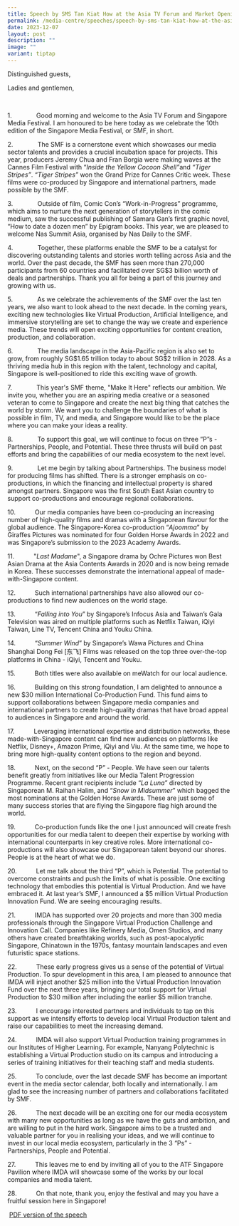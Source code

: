 ```yaml
---
title: Speech by SMS Tan Kiat How at the Asia TV Forum and Market Opening Ceremony
permalink: /media-centre/speeches/speech-by-sms-tan-kiat-how-at-the-asia-tv-forum-and-market-opening-ceremony/
date: 2023-12-07
layout: post
description: ""
image: ""
variant: tiptap
---
```

<p>Distinguished guests,</p><p>Ladies and gentlemen,</p><p>&nbsp;</p><p>1.&nbsp;&nbsp;&nbsp;&nbsp;&nbsp;&nbsp;&nbsp;&nbsp;&nbsp;&nbsp;&nbsp;&nbsp;&nbsp; Good morning and welcome to the Asia TV Forum and Singapore Media Festival. I am honoured to be here today as we celebrate the 10th edition of the Singapore Media Festival, or SMF, in short.</p><p>2.&nbsp;&nbsp;&nbsp;&nbsp;&nbsp;&nbsp;&nbsp;&nbsp;&nbsp;&nbsp;&nbsp;&nbsp;&nbsp; The SMF is a cornerstone event which showcases our media sector talents and provides a crucial incubation space for projects. This year, producers Jeremy Chua and Fran Borgia were making waves at the Cannes Film Festival with “<em>Inside the Yellow Cocoon Shell”</em>and <em>“Tiger Stripes”</em>. <em>“Tiger Stripes”</em> won the Grand Prize for Cannes Critic week. These films were co-produced by Singapore and international partners, made possible by the SMF.</p><p>3.&nbsp;&nbsp;&nbsp;&nbsp;&nbsp;&nbsp;&nbsp;&nbsp;&nbsp;&nbsp;&nbsp;&nbsp;&nbsp; Outside of film, Comic Con’s “Work-in-Progress” programme, which aims to nurture the next generation of storytellers in the comic medium, saw the successful publishing of Samara Gan’s first graphic novel, “How to date a dozen men” by Epigram books. This year, we are pleased to welcome Nas Summit Asia, organised by Nas Daily to the SMF.</p><p>4.&nbsp;&nbsp;&nbsp;&nbsp;&nbsp;&nbsp;&nbsp;&nbsp;&nbsp;&nbsp;&nbsp;&nbsp;&nbsp; Together, these platforms enable the SMF to be a catalyst for discovering outstanding talents and stories worth telling across Asia and the world. Over the past decade, the SMF has seen more than 270,000 participants from 60 countries and facilitated over SG$3 billion worth of deals and partnerships. Thank you all for being a part of this journey and growing with us.</p><p>5.&nbsp;&nbsp;&nbsp;&nbsp;&nbsp;&nbsp;&nbsp;&nbsp;&nbsp;&nbsp;&nbsp;&nbsp;&nbsp; As we celebrate the achievements of the SMF over the last ten years, we also want to look ahead to the next decade. In the coming years, exciting new technologies like Virtual Production, Artificial Intelligence, and immersive storytelling are set to change the way we create and experience media. These trends will open exciting opportunities for content creation, production, and collaboration.</p><p>6.&nbsp;&nbsp;&nbsp;&nbsp;&nbsp;&nbsp;&nbsp;&nbsp;&nbsp;&nbsp;&nbsp;&nbsp;&nbsp; The media landscape in the Asia-Pacific region is also set to grow, from roughly SG$1.65 trillion today to about SG$2 trillion in 2028. As a thriving media hub in this region with the talent, technology and capital, Singapore is well-positioned to ride this exciting wave of growth.</p><p>7.&nbsp;&nbsp;&nbsp;&nbsp;&nbsp;&nbsp;&nbsp;&nbsp;&nbsp;&nbsp;&nbsp;&nbsp;&nbsp; This year's SMF theme, "Make It Here" reflects our ambition. We invite you, whether you are an aspiring media creative or a seasoned veteran to come to Singapore and create the next big thing that catches the world by storm. We want you to challenge the boundaries of what is possible in film, TV, and media, and Singapore would like to be the place where you can make your ideas a reality.</p><p>8.&nbsp;&nbsp;&nbsp;&nbsp;&nbsp;&nbsp;&nbsp;&nbsp;&nbsp;&nbsp;&nbsp;&nbsp;&nbsp; To support this goal, we will continue to focus on three “P”s - Partnerships, People, and Potential. These three thrusts will build on past efforts and bring the capabilities of our media ecosystem to the next level.</p><p>9.&nbsp;&nbsp;&nbsp;&nbsp;&nbsp;&nbsp;&nbsp;&nbsp;&nbsp;&nbsp;&nbsp;&nbsp;&nbsp; Let me begin&nbsp;by talking about Partnerships. The business model for producing films has shifted. There is a stronger emphasis on co-productions, in which the financing and intellectual property is shared amongst partners. Singapore was the first South East Asian country to support co-productions and encourage regional collaborations.</p><p>10.&nbsp;&nbsp;&nbsp;&nbsp;&nbsp;&nbsp;&nbsp;&nbsp;&nbsp;&nbsp; Our media companies have been co-producing an increasing number of high-quality films and dramas with a Singaporean flavour for the global audience. The Singapore-Korea co-production “<em>Ajoomma</em>” by Giraffes Pictures was nominated for four Golden Horse Awards in 2022 and was Singapore’s submission to the 2023 Academy Awards.</p><p>11.&nbsp;&nbsp;&nbsp;&nbsp;&nbsp;&nbsp;&nbsp;&nbsp;&nbsp;&nbsp; "<em>Last Madame</em>", a Singapore drama by Ochre Pictures won Best Asian Drama at the Asia Contents Awards in 2020 and is now being remade in Korea. These successes demonstrate the international appeal of made-with-Singapore content.</p><p>12.&nbsp;&nbsp;&nbsp;&nbsp;&nbsp;&nbsp;&nbsp;&nbsp;&nbsp;&nbsp; Such international partnerships have also allowed our co-productions to find new audiences on the world stage.</p><p>13.&nbsp;&nbsp;&nbsp;&nbsp;&nbsp;&nbsp;&nbsp;&nbsp;&nbsp;&nbsp; “<em>Falling into You</em>” by Singapore’s Infocus Asia and Taiwan’s Gala Television was aired on multiple platforms such as Netflix Taiwan, iQiyi Taiwan, Line TV, Tencent China and Youku China.</p><p>14.&nbsp;&nbsp;&nbsp;&nbsp;&nbsp;&nbsp;&nbsp;&nbsp;&nbsp;&nbsp; “<em>Summer Wind</em>” by Singapore’s Wawa Pictures and China Shanghai Dong Fei [东飞] Films was released on the top three over-the-top platforms in China - iQiyi, Tencent and Youku.</p><p>15.&nbsp;&nbsp;&nbsp;&nbsp;&nbsp;&nbsp;&nbsp;&nbsp;&nbsp;&nbsp; Both titles were also available on meWatch for our local audience.</p><p>16.&nbsp;&nbsp;&nbsp;&nbsp;&nbsp;&nbsp;&nbsp;&nbsp;&nbsp;&nbsp; Building on this strong foundation, I am delighted to announce a new $30 million International Co-Production Fund. This fund aims to support collaborations between Singapore media companies and international partners to create high-quality dramas that have broad appeal to audiences in Singapore and around the world.</p><p>17.&nbsp;&nbsp;&nbsp;&nbsp;&nbsp;&nbsp;&nbsp;&nbsp;&nbsp;&nbsp; Leveraging international expertise and distribution networks, these made-with-Singapore content can find new audiences on platforms like Netflix, Disney+, Amazon Prime, iQiyi and Viu. At the same time, we hope to bring more high-quality content options to the region and beyond.</p><p>18.&nbsp;&nbsp;&nbsp;&nbsp;&nbsp;&nbsp;&nbsp;&nbsp;&nbsp;&nbsp; Next, on the second “P” - People. We have seen our talents benefit greatly from initiatives like our Media Talent Progression Programme. Recent grant recipients include “<em>La Luna</em>” directed by Singaporean M. Raihan Halim, and “<em>Snow in Midsummer</em>” which bagged the most nominations at the Golden Horse Awards. These are just some of many success stories that are flying the Singapore flag high around the world.</p><p>19.&nbsp;&nbsp;&nbsp;&nbsp;&nbsp;&nbsp;&nbsp;&nbsp;&nbsp;&nbsp; Co-production funds like the one I just announced will create fresh opportunities for our media talent to deepen their expertise by working with international counterparts in key creative roles. More international co-productions will also showcase our Singaporean talent beyond our shores. People is at the heart of what we do.</p><p>20.&nbsp;&nbsp;&nbsp;&nbsp;&nbsp;&nbsp;&nbsp;&nbsp;&nbsp;&nbsp; Let me talk about the third “P”, which is Potential. The potential to overcome constraints and push the limits of what is possible. One exciting technology that embodies this potential is Virtual Production. And we have embraced it. At last year’s SMF, I announced a $5 million Virtual Production Innovation Fund. We are seeing encouraging results.</p><p>21.&nbsp;&nbsp;&nbsp;&nbsp;&nbsp;&nbsp;&nbsp;&nbsp;&nbsp;&nbsp; IMDA has supported over 20 projects and more than 300 media professionals through the Singapore Virtual Production Challenge and Innovation Call. Companies like Refinery Media, Omen Studios, and many others have created breathtaking worlds, such as post-apocalyptic Singapore, Chinatown in the 1970s, fantasy mountain landscapes and even futuristic space stations.</p><p>22.&nbsp;&nbsp;&nbsp;&nbsp;&nbsp;&nbsp;&nbsp;&nbsp;&nbsp;&nbsp; These early progress gives us a sense of the potential of Virtual Production. To spur development in this area, I am pleased to announce that IMDA will inject another $25 million into the Virtual Production Innovation Fund over the next three years, bringing our total support for Virtual Production to $30 million after including the earlier $5 million tranche.</p><p>23.&nbsp;&nbsp;&nbsp;&nbsp;&nbsp;&nbsp;&nbsp;&nbsp;&nbsp;&nbsp; I encourage interested partners and individuals to tap on this support as we intensify efforts to develop local Virtual Production talent and raise our capabilities to meet the increasing demand.</p><p>24.&nbsp;&nbsp;&nbsp;&nbsp;&nbsp;&nbsp;&nbsp;&nbsp;&nbsp;&nbsp; IMDA will also support Virtual Production training programmes in our Institutes of Higher Learning. For example, Nanyang Polytechnic is establishing a Virtual Production studio on its campus and introducing a series of training initiatives for their teaching staff and media students.</p><p>25.&nbsp;&nbsp;&nbsp;&nbsp;&nbsp;&nbsp;&nbsp;&nbsp;&nbsp;&nbsp; To conclude, over the last decade SMF has become an important event in the media sector calendar, both locally and internationally. I am glad to see the increasing number of partners and collaborations facilitated by SMF.</p><p>26.&nbsp;&nbsp;&nbsp;&nbsp;&nbsp;&nbsp;&nbsp;&nbsp;&nbsp;&nbsp; The next decade will be an exciting one for our media ecosystem with many new opportunities as long as we have the guts and ambition, and are willing to put in the hard work. Singapore aims to be a trusted and valuable partner for you in realising your ideas, and we will continue to invest in our local media ecosystem, particularly in the 3 “Ps” - Partnerships, People and Potential.</p><p>27.&nbsp;&nbsp;&nbsp;&nbsp;&nbsp;&nbsp;&nbsp;&nbsp;&nbsp;&nbsp; This leaves me to end by inviting all of you to the ATF Singapore Pavilion where IMDA will showcase some of the works by our local companies and media talent.&nbsp;</p><p>28.&nbsp;&nbsp;&nbsp;&nbsp;&nbsp;&nbsp;&nbsp;&nbsp;&nbsp;&nbsp; On that note, thank you, enjoy the festival and may you have a fruitful session here in Singapore!</p><p></p><p>&nbsp;<a href="/files/Speeches 2023/Speech_by_SMS_Tan_Kiat_How_at_the_Asia_TV_Forum__Market_Opening_Ceremony__6_Dec_.pdf" rel="noopener noreferrer nofollow" target="_blank">PDF version of the speech</a></p>